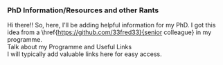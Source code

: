### PhD Information/Resources and other Rants
Hi there!! So, here, I'll be adding helpful information for my PhD. I got this idea from a \href{https://github.com/33fred33}{senior colleague} in my programme. \
Talk about my Programme and Useful Links \
I will typically add valuable links here for easy access. 

